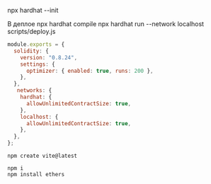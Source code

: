 <!-- # Sample Hardhat Project

This project demonstrates a basic Hardhat use case. It comes with a sample contract, a test for that contract, and a Hardhat Ignition module that deploys that contract.

Try running some of the following tasks:

```shell
npx hardhat help
npx hardhat test
REPORT_GAS=true npx hardhat test
npx hardhat node
npx hardhat ignition deploy ./ignition/modules/Lock.js
``` -->
npx hardhat --init

В деплое
npx hardhat compile 
npx hardhat run --network localhost scripts/deploy.js
```js
module.exports = {
  solidity: {
    version: "0.8.24",
    settings: {
      optimizer: { enabled: true, runs: 200 },
    },
  },
   networks: {
    hardhat: {
      allowUnlimitedContractSize: true,
    },
    localhost: {
      allowUnlimitedContractSize: true,
    },
  },
};
```

```frontend
npm create vite@latest

npm i
npm install ethers
```
